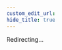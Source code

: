 ```yaml
---
custom_edit_url:
hide_title: true
---
```


Redirecting...

<head>
  <meta http-equiv="refresh" content="1; url=/pages/messages/ae-wrong-input-file-type" />
</head>
